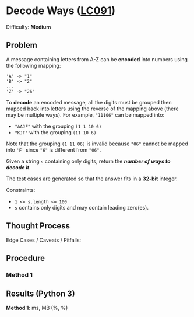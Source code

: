 # Decode Ways ([LC091](https://leetcode.com/problems/decode-ways/))
Difficulty: **Medium**

## Problem

A message containing letters from A-Z can be **encoded** into numbers using the following mapping:
```
'A' -> "1"
'B' -> "2"
...
'Z' -> "26"
```
To **decode** an encoded message, all the digits must be grouped then mapped back into letters using the reverse of the mapping above (there may be multiple ways). For example, `"11106"` can be mapped into:
- `"AAJF"` with the grouping `(1 1 10 6)`
- `"KJF"` with the grouping `(11 10 6)`

Note that the grouping `(1 11 06)` is invalid because `"06"` cannot be mapped into `'F'` since `"6"` is different from `"06"`.

Given a string `s` containing only digits, return the ***number of ways to decode it***.

The test cases are generated so that the answer fits in a **32-bit** integer.

Constraints:
- `1 <= s.length <= 100`
- `s` contains only digits and may contain leading zero(es).

## Thought Process

Edge Cases / Caveats / Pitfalls:

## Procedure

### Method 1

## Results (Python 3)

**Method 1**:  ms,  MB (%, %)
